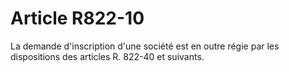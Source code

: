 # Article R822-10

La demande d'inscription d'une société est en outre régie par les dispositions des articles R. 822-40 et suivants.